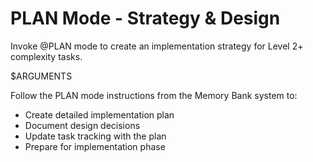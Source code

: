 # PLAN Mode - Strategy & Design

Invoke @PLAN mode to create an implementation strategy for Level 2+ complexity tasks.

$ARGUMENTS

Follow the PLAN mode instructions from the Memory Bank system to:
- Create detailed implementation plan
- Document design decisions
- Update task tracking with the plan
- Prepare for implementation phase